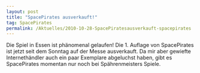 ```yaml
---
layout: post
title: "SpacePirates ausverkauft!"
tag: SpacePirates
permalink: /Aktuelles/2010-10-28-SpacePiratesausverkauft-spacepirates
---
```



Die Spiel in Essen ist phänomenal gelaufen! Die 1. Auflage von SpacePirates ist jetzt seit dem Sonntag auf der Messe ausverkauft. Da mir aber gewiefte Internethändler auch ein paar Exemplare abgeluchst haben, gibt es SpacePirates momentan nur noch bei Spährenmeisters Spiele.


